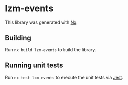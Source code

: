 # lzm-events

This library was generated with [Nx](https://nx.dev).

## Building

Run `nx build lzm-events` to build the library.

## Running unit tests

Run `nx test lzm-events` to execute the unit tests via [Jest](https://jestjs.io).
